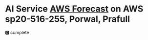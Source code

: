 #  AI Service [AWS Forecast](https://aws.amazon.com/forecast/) on AWS sp20-516-255, Porwal, Prafull

:o2: complete
